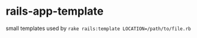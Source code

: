 rails-app-template
==================

small templates used by `rake rails:template LOCATION=/path/to/file.rb`
